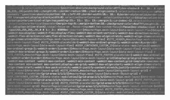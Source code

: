 <img src="https://github.com/LinhQuach13/readme_files/blob/master/NLP%20Project%20Predicting%20READMEs.gif">